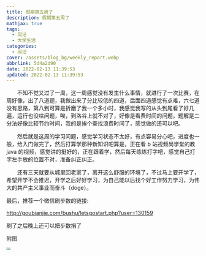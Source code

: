 ```yaml
---
title: 假期第五周了
description: 假期第五周了
mathjax: true
tags:
  - 周记
  - 大学生活
categories:
  - 周记
cover: /assets/blog_bg/weekly_report.webp
abbrlink: 5d4a2d90
date: 2022-02-13 11:39:53
updated: 2022-02-13 11:39:53
---
```


&emsp;&emsp;不知不觉又过了一周，这一周感觉没有发生什么事情，就进行了一次比赛，在周好像，出了八道题，我做出来了分比较低的四道，后面四道感觉有点难，六七道没有思路，第八到可算是折磨了我一个多小时，我感觉我写的从头到尾看了好几遍，运行也没啥问题，唉，到洛谷上就不对了，好像是看费时间的问题，题解是二分法好像比较节约时间，我的是挨个查找浪费时间了，感觉做的还可以吧。

&emsp;&emsp;然后就是这周的学习问题，感觉学习状态不太好，有点容易分心吧，进度也一般，给入门做完了，然后打算学那种新知识吧算是，正在看 b 站视频尚学堂的教 java 的视频，感觉讲的挺好的，正在跟着学，然后每天练练打字吧，感觉自己打字左手放的位置不对，准备纠正纠正。

&emsp;&emsp;还有三天就要从城里回老家了，离开这么舒服的环境了，不过马上要开学了，希望开学不会推迟，开学之后好好学习，为自己能以后找个好工作努力学习，为伟大的共产主义事业而奋斗（doge）。

最后，推荐一个微信刷步数的链接:

http://goubianjie.com/bushu/letsgostart.php?user=130159

刷了之后晚上还可以把步数捐了

附图

<div style="display:flex;">
<img src="https://cdn.staticaly.com/gh/1405720461/blog_img@main/weekly_report/1.webp" style="zoom:33%;" />
<img src="https://cdn.staticaly.com/gh/1405720461/blog_img@main/weekly_report/2.webp" style="zoom:33%;" />
</div>
